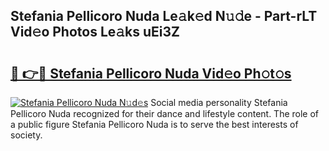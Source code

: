 ## Stefania Pellicoro Nuda Le𝚊k𝚎d N𝚞𝚍e - Part-rLT Vid𝚎o Photos Le𝚊ks uEi3Z

# <h2><a href="http://fbb5xg.evod.top/?m=Stefania+Pellicoro+Nuda">🔗 👉🔴 Stefania Pellicoro Nuda Vid𝚎o Ph𝚘t𝚘s</a></h2>

[![Stefania Pellicoro Nuda N𝚞d𝚎s](https://i.imgur.com/8V9OHl7.gif)](http://fbb5xg.evod.top/?m=Stefania+Pellicoro+Nuda)
Social media personality Stefania Pellicoro Nuda recognized for their dance and lifestyle content. The role of a public figure Stefania Pellicoro Nuda is to serve the best interests of society. 
